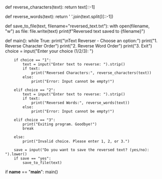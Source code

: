 def reverse_characters(text):
    return text[::-1]

def reverse_words(text):
    return ' '.join(text.split()[::-1])

def save_to_file(text, filename="reversed_text.txt"):
    with open(filename, "w") as file:
        file.write(text)
    print(f"Reversed text saved to {filename}")

def main():
    while True:
        print("\nText Reverser - Choose an option:")
        print("1. Reverse Character Order")
        print("2. Reverse Word Order")
        print("3. Exit")
        choice = input("Enter your choice (1/2/3): ")
        
        if choice == "1":
            text = input("Enter text to reverse: ").strip()
            if text:
                print("Reversed Characters:", reverse_characters(text))
            else:
                print("Error: Input cannot be empty!")
        
        elif choice == "2":
            text = input("Enter text to reverse: ").strip()
            if text:
                print("Reversed Words:", reverse_words(text))
            else:
                print("Error: Input cannot be empty!")
        
        elif choice == "3":
            print("Exiting program. Goodbye!")
            break
        
        else:
            print("Invalid choice. Please enter 1, 2, or 3.")
        
        save = input("Do you want to save the reversed text? (yes/no): ").lower()
        if save == "yes":
            save_to_file(text)

if __name__ == "__main__":
    main()
